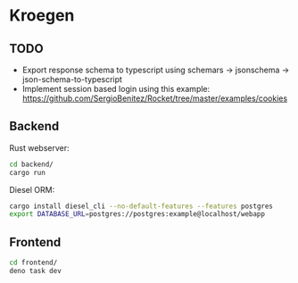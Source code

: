 # Kroegen

## TODO

- Export response schema to typescript using schemars -> jsonschema -> json-schema-to-typescript
- Implement session based login using this example: https://github.com/SergioBenitez/Rocket/tree/master/examples/cookies


## Backend

Rust webserver:  
```bash
cd backend/
cargo run
```

Diesel ORM:
```bash
cargo install diesel_cli --no-default-features --features postgres
export DATABASE_URL=postgres://postgres:example@localhost/webapp
```


## Frontend

```bash
cd frontend/
deno task dev
```